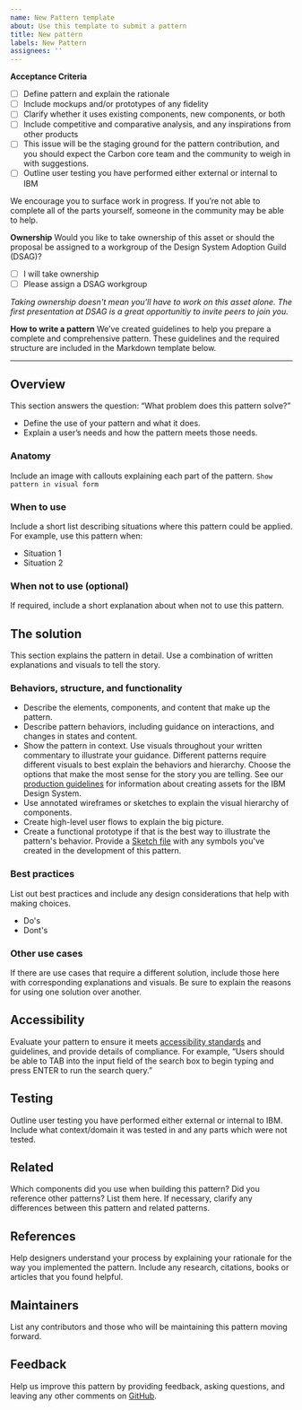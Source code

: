 ```yaml
---
name: New Pattern template
about: Use this template to submit a pattern
title: New pattern
labels: New Pattern
assignees: ''
---
```


**Acceptance Criteria**
- [ ] Define pattern and explain the rationale
- [ ] Include mockups and/or prototypes of any fidelity
- [ ] Clarify whether it uses existing components, new components, or both
- [ ] Include competitive and comparative analysis, and any inspirations from other products
- [ ] This issue will be the staging ground for the pattern contribution, and you should expect the Carbon core team and the community to weigh in with suggestions.
- [ ] Outline user testing you have performed either external or internal to IBM

We encourage you to surface work in progress. If you’re not able to complete all of the parts yourself, someone in the community may be able to help.

**Ownership**
Would you like to take ownership of this asset or should the proposal be assigned to a workgroup of the Design System Adoption Guild (DSAG)?
- [ ] I will take ownership
- [ ] Please assign a DSAG workgroup

*Taking ownership doesn't mean you'll have to work on this asset alone. The first presentation at DSAG is a great opportunitiy to invite peers to join you.*

**How to write a pattern**
We’ve created guidelines to help you prepare a complete and comprehensive pattern. These guidelines and the required structure are included in the Markdown template below.

---

## Overview
This section answers the question: “What problem does this pattern solve?”
- Define the use of your pattern and what it does.
- Explain a user’s needs and how the pattern meets those needs.
### Anatomy
Include an image with callouts explaining each part of the pattern.
`Show pattern in visual form`
### When to use
Include a short list describing situations where this pattern could be applied.
For example, use this pattern when:
- Situation 1
- Situation 2
### When not to use (optional)
If required, include a short explanation about when not to use this pattern.
## The solution
This section explains the pattern in detail. Use a combination of written explanations and visuals to tell the story.
### Behaviors, structure, and functionality
- Describe the elements, components, and content that make up the pattern.
- Describe pattern behaviors, including guidance on interactions, and changes in states and content.
- Show the pattern in context. Use visuals throughout your written commentary to illustrate your guidance.
Different patterns require different visuals to best explain the behaviors and hierarchy. Choose the options that make the most sense for the story you are telling. See our [production guidelines](https://github.com/carbon-design-system/carbon-website/wiki/Production-guidelines) for information about creating assets for the IBM Design System.
- Use annotated wireframes or sketches to explain the visual hierarchy of components.
- Create high-level user flows to explain the big picture.
- Create a functional prototype if that is the best way to illustrate the pattern's behavior.
Provide a [Sketch file](https://www.sketch.com/docs/getting-started/) with any symbols you've created in the development of this pattern.
### Best practices
List out best practices and include any design considerations that help with
making choices.
- Do's
- Dont's
### Other use cases
If there are use cases that require a different solution, include those here with corresponding explanations and visuals. Be sure to explain the reasons for using one solution over another.
## Accessibility
Evaluate your pattern to ensure it meets [accessibility standards](/guidelines/accessibility/overview) and guidelines, and provide details of compliance.
For example, “Users should be able to TAB into the input field of the search box to begin typing and press ENTER to run the search query.”
## Testing
Outline user testing you have performed either external or internal to IBM. Include what context/domain it was tested in and any parts which were not tested. 
## Related
Which components did you use when building this pattern? Did you reference other patterns? List them here.
If necessary, clarify any differences between this pattern and related patterns.
## References
Help designers understand your process by explaining your rationale for the way you implemented the pattern. Include any research, citations, books or articles that you found helpful.
## Maintainers
List any contributors and those who will be maintaining this pattern moving forward.  
## Feedback
Help us improve this pattern by providing feedback, asking questions, and leaving any other comments on [GitHub](https://github.com/carbon-design-system/carbon-website/issues/new?assignees=&labels=feedback&template=feedback.md).
